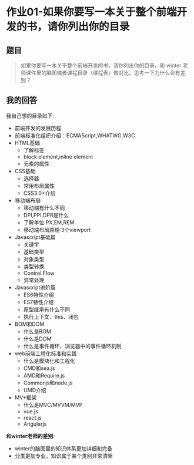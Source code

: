 # 作业01-如果你要写一本关于整个前端开发的书，请你列出你的目录

## 题目

> 如果你要写一本关于整个前端开发的书，请你列出你的目录，和 winter 老师课件里的脑图或者课程目录（课程表）做对比，思考一下为什么会有差别？

## 我的回答

我自己想的目录如下:

- 前端开发的发展历程
- 前端标准化组织介绍：ECMAScript,WHATWG,W3C
- HTML基础
  - 了解标签
  - block element,inline element
  - 元素的属性
- CSS基础
  - 选择器
  - 常用布局属性
  - CSS3.0+介绍
- 移动端布局
  - 移动端有什么不同
  - DPI,PPI,DPR是什么
  - 了解单位:PX,EM,REM
  - 移动端布局原理:3个viewport
- Javascript基础篇
  - 关键字
  - 基础类型
  - 对象类型
  - 类型转换
  - Control Flow
  - 异常处理
- Javascript进阶篇
  - ES6特性介绍
  - ES7特性介绍
  - 原型继承有什么不同
  - 执行上下文、this、闭包
- BOM和DOM
  - 什么是BOM
  - 什么是DOM
  - 什么是事件循环，浏览器中的事件循环机制
- web前端工程化标准和实践
  - 什么是模块化和工程化
  - CMD和sea.js
  - AMD和Require.js
  - Commonjs和node.js
  - UMD介绍
- MV*框架
  - 什么是MVC/MVVM/MVP
  - vue.js
  - react.js
  - Angularjs

**和winter老师的差别:**

- winter的脑图里的知识体系更加详细和完备
- 分类更加专业，知识属于某个类别非常清晰